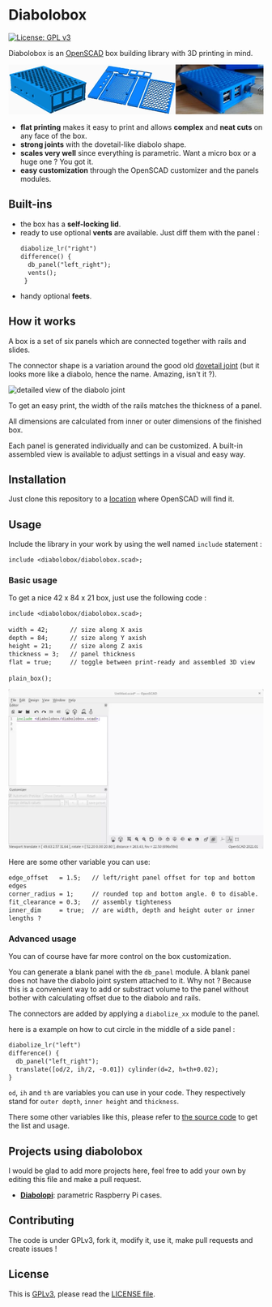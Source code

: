 # Diabolobox

[![License: GPL v3](https://img.shields.io/badge/License-GPLv3-blue.svg)](https://www.gnu.org/licenses/gpl-3.0)

Diabolobox is an [OpenSCAD](https://openscad.org/) box building library with 3D printing in mind.

![three pictures illustrating a raspberry pi case design and printed result](img/diabolobox_steps.webp "pimped diabolobox : a Raspberry Pi case")

* **flat printing** makes it easy to print and allows **complex** and **neat cuts** on any face of the box.
* **strong joints** with the dovetail-like diabolo shape.
* **scales very well** since everything is parametric. Want a micro box or a huge one ? You got it.
* **easy customization** through the OpenSCAD customizer and the panels modules.

## Built-ins
* the box has a **self-locking lid**.
* ready to use optional **vents** are available. Just diff them with the panel :
   ```openscad
   diabolize_lr("right")
   difference() {
     db_panel("left_right");
	 vents();
    }
	```	
* handy optional **feets**.

## How it works
A box is a set of six panels which are connected together with rails and slides.

The connector shape is a variation around the good old [dovetail joint](https://en.wikipedia.org/wiki/Dovetail_joint) (but it looks more like a diabolo, hence the name. Amazing, isn't it ?).

![detailed view of the diabolo joint](img/diabolo_joint.png "the diabolo joint")

To get an easy print, the width of the rails matches the thickness of a panel. 

All dimensions are calculated from inner or outer dimensions of the finished box.

Each panel is generated individually and can be customized. 
A built-in assembled view is available to adjust settings in a visual and easy way.

## Installation
Just clone this repository to a [location](https://en.wikibooks.org/wiki/OpenSCAD_User_Manual/Libraries) where OpenSCAD will find it.
## Usage
Include the library in your work by using the well named `include` statement :
```openscad
include <diabolobox/diabolobox.scad>;
```
### Basic usage
To get a nice 42 x 84 x 21 box, just use the following code :

```openscad
include <diabolobox/diabolobox.scad>;

width = 42;      // size along X axis
depth = 84;      // size along Y axish
height = 21;     // size along Z axis
thickness = 3;   // panel thickness
flat = true;     // toggle between print-ready and assembled 3D view

plain_box();
```

![capture of build a simple box in OpenSCAD](img/dbox_basic.webp)

Here are some other variable you can use:
```openscad
edge_offset   = 1.5;   // left/right panel offset for top and bottom edges
corner_radius = 1;     // rounded top and bottom angle. 0 to disable.
fit_clearance = 0.3;   // assembly tighteness
inner_dim     = true;  // are width, depth and height outer or inner lengths ?
```

### Advanced usage
You can of course have far more control on the box customization.

You can generate a blank panel with the `db_panel` module. 
A blank panel does not have the diabolo joint system attached to it. Why not ? Because this is a convenient way to add or substract volume to the panel without bother with calculating offset due to the diabolo and rails.

The connectors are added by applying a `diabolize_xx` module to the panel.

here is a example on how to cut circle in the middle of a side panel :

```
diabolize_lr("left")
difference() {
  db_panel("left_right");
  translate([od/2, ih/2, -0.01]) cylinder(d=2, h=th+0.02);
}
```
`od`, `ih` and `th` are variables you can use in your code.
They respectively stand for `outer depth`, `inner height` and `thickness`.

There some other variables like this, please refer to [the source code](diabolobox.scad) to get the list and usage. 


## Projects using diabolobox

I would be glad to add more projects here, feel free to add your own by editing this file and make a pull request.
* **[Diabolopi](https://github.com/ptitluc/diabolopi/)**: parametric Raspberry Pi cases.

## Contributing
 
The code is under GPLv3, fork it, modify it, use it, make pull requests and create issues !

## License
This is [GPLv3](https://www.gnu.org/licenses/gpl-3.0), please read the [LICENSE file](LICENSE).
 
